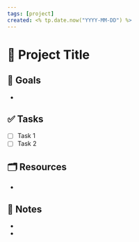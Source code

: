 ```yaml
---
tags: [project]
created: <% tp.date.now("YYYY-MM-DD") %>
---
```


# 📁 Project Title

## 🎯 Goals
- 

## ✅ Tasks
- [ ] Task 1
- [ ] Task 2

## 🗂 Resources
- 

## 🧩 Notes
- 
- 
